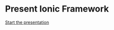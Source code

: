 Present Ionic Framework
=============

[Start the presentation](https://bhavinsa.github.io/ionic-presentation/#/)

